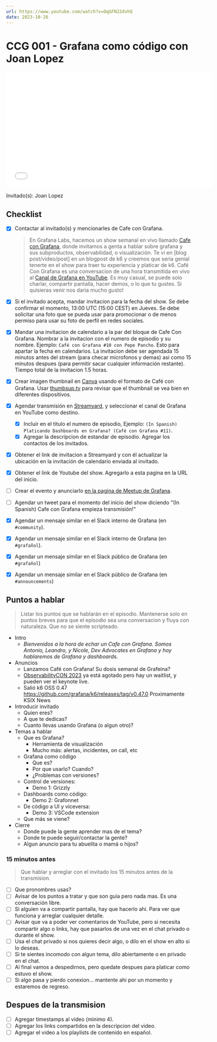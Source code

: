```yaml
---
url: https://www.youtube.com/watch?v=OqGFN22dvhQ
date: 2023-10-26
---
```

# CCG 001 - Grafana como código con Joan Lopez

<iframe width="560" height="315" src="[https://www.youtube.com/watch?v=TBD](https://www.youtube.com/watch?v=OqGFN22dvhQ)" title="YouTube video player" frameborder="0" allow="accelerometer; autoplay; clipboard-write; encrypted-media; gyroscope; picture-in-picture" allowfullscreen></iframe>

Invitado(s): Joan Lopez

## Checklist

- [x] Contactar al invitado(s) y mencionarles de Cafe con Grafana.
	> En Grafana Labs, hacemos un show semanal en vivo llamado [Cafe con Grafana](https://www.youtube.com/watch?v=fodMyzisa6s), donde invitamos a genta a hablar sobre grafana y sus subproductos, observabilidad, o visualización. Te vi en [blog post/video/post] en un blogpost de k6 y creemos que seria genial tenerte en el show para traer tu experiencia y platicar de k6.
	Café Con Grafana es una conversacion de una hora transmitida en vivo al [Canal de Grafana en YouTube](https://youtube.com/@grafana). Es muy casual, se puede solo charlar, compartir pantalla, hacer demos, o lo que tu gustes. Si quisieras venir nos daria mucho gusto! 
- [x] Si el invitado acepta, mandar invitacion para la fecha del show. Se debe confirmar el momento, 13:00 UTC (15:00 CEST) en Jueves. Se debe solicitar una foto que se pueda usar para promocionar o de menos permiso para usar su foto de perfil en redes sociales.
- [x] Mandar una invitacion de calendario a la par del bloque de Cafe Con Grafana. Nombrar a la invitacion con el numero de episodio y su nombre. Ejemplo: `Café con Grafana #10 con Pepe Pancho`. Esto para apartar la fecha en calendarios. La invitacion debe ser agendada 15 minutos antes del stream (para checar microfonos y demas) asi como 15 minutos despues (para permitir sacar cualquier información restante). Tiempo total de la invitacion 1.5 horas.
- [x] Crear imagen thumbnail en [Canva](https://canva.com) usando el formato de Café con Grafana. Usar [thumbsup.tv](https://thumbsup.tv) para revisar que el thumbnail se vea bien en diferentes dispositivos.
- [x] Agendar transmisión en [Streamyard](https://streamyard.com), y seleccionar el canal de Grafana en YouTube como destino.
	- [x] Incluir en el titulo el numero de episodio, Ejemplo: `(In Spanish) Platicando Dashboards en Grafana? (Café con Grafana #11)`.
	- [x] Agregar la descripcion de estandar de episodio. Agregar los contactos de los invitados.
- [x] Obtener el link de invitacion a Streamyard y con él actualizar la ubicación en la invitación de calendario enviada al invitado.
- [x] Obtener el link de Youtube del show. Agregarlo a esta pagina en la URL del inicio.
- [ ] Crear el evento y anunciarlo [en la pagina de Meetup de Grafana](https://www.meetup.com/grafana-friends-virtual-meetup-group/).
- [ ] Agendar un tweet para el momento del inicio del show diciendo "(In Spanish) Cafe con Grafana empieza transmisión!"
- [x] Agendar un mensaje similar en el Slack interno de Grafana  (en `#community`).
- [x] Agendar un mensaje similar en el Slack interno de Grafana  (en `#grafañol`).
- [x] Agendar un mensaje similar en el Slack público de Grafana  (en `#grafañol`)
- [x] Agendar un mensaje similar en el Slack público de Grafana  (en `#announcements`)


## Puntos a hablar

> Listar los puntos que se hablarán en el episodio. Mantenerse solo en puntos breves para que el episodio sea una conversacion y fluya con naturaleza. Que no se siente scripteado.

- Intro
	- *Bienvenidos a la hora de echar un Cafe con Grafana. Somos Antonio, Leandro, y Nicole, Dev Advocates en Grafana y hoy hablaremos de Grafana y dashboards.*
- Anuncios
	- Lanzamos Café con Grafana! Su dosis semanal de Grafeina?
 	- [ObservabilityCON 2023](https://grafana.com/about/events/observabilitycon/2023/?pg=blog&plcmt=body-txt#register) ya está agotado pero hay un waitlist, y pueden ver el keynote live.
	- Salió k6 OSS 0.47 https://github.com/grafana/k6/releases/tag/v0.47.0 Proximamente KSIX News
- Introducir invitado
	- Quien eres?
	- A que te dedicas?
	- Cuanto llevas usando Grafana (o algun otro)?
- Temas a hablar
	- Que es Grafana?
		- Herramienta de visualización
		- Mucho más: alertas, incidentes, on call, etc
	- Grafana como código
		- Que es?
		- Por que usarlo? Cuando?
		- ¿Problemas con versiones?
	- Control de versiones: 
		- Demo 1: Grizzly
	- Dashboards como código: 
		- Demo 2: Grafonnet
	- De código a UI y viceversa:
		- Demo 3: VSCode extension
	- Que más se viene?
- Cierre
	- Donde puede la gente aprender mas de el tema?
	- Donde te puede seguir/contactar la gente?
	- Algun anuncio para tu abuelita o mamá o hijos?

### 15 minutos antes

> Que hablar y arreglar con el invitado los 15 minutos antes de la transmision.

- [ ] Que pronombres usas?
- [ ] Avisar de los puntos a tratar y que son guia pero nada mas. Es una conversación libre.
- [ ] Si alguien va a compartir pantalla, hay que hacerlo ahi. Para ver que funciona y arreglar cualquier detalle.
- [ ] Avisar que va a poder ver comentarios de YouTube, pero si necesita compartir algo o links, hay que pasarlos de una vez en el chat privado o durante el show.
- [ ] Usa el chat privado si nos quieres decir algo, o dilo en el show en alto si lo deseas.
- [ ] Si te sientes incomodo con algun tema, dilo abiertamente o en privado en el chat.
- [ ] Al final vamos a despedirnos, pero quedate despues para platicar como estuvo el show.
- [ ] Si algo pasa y pierdo conexion... mantente ahi por un momento y estaremos de regreso.

## Despues de la transmision

- [ ] Agregar timestamps al video (minimo 4).
- [ ] Agregar los links compartidos en la descripcion del video.
- [ ] Agregar el video a los playlists de contenido en español.
